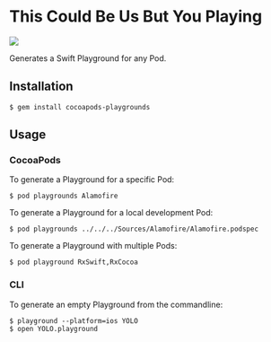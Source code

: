 # This Could Be Us But You Playing

![](README_images/alamofire.png)

Generates a Swift Playground for any Pod.

## Installation

    $ gem install cocoapods-playgrounds

## Usage

### CocoaPods

To generate a Playground for a specific Pod:

    $ pod playgrounds Alamofire

To generate a Playground for a local development Pod:

    $ pod playgrounds ../../../Sources/Alamofire/Alamofire.podspec

To generate a Playground with multiple Pods:

    $ pod playground RxSwift,RxCocoa

### CLI

To generate an empty Playground from the commandline:

    $ playground --platform=ios YOLO
    $ open YOLO.playground
